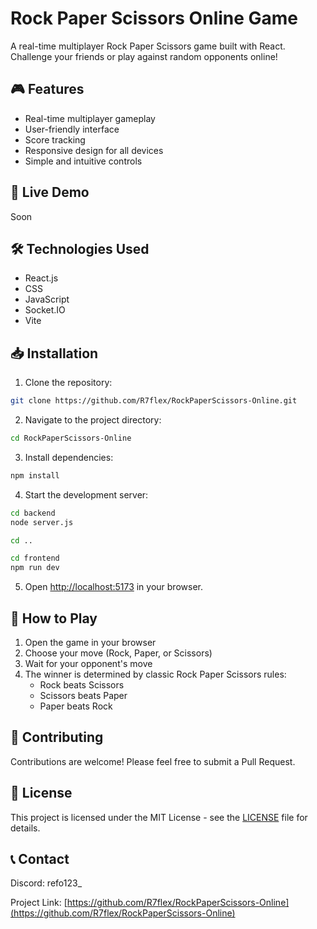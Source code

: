 # Rock Paper Scissors Online Game

A real-time multiplayer Rock Paper Scissors game built with React. Challenge your friends or play against random opponents online!

## 🎮 Features

- Real-time multiplayer gameplay
- User-friendly interface
- Score tracking
- Responsive design for all devices
- Simple and intuitive controls

## 🚀 Live Demo

Soon

## 🛠️ Technologies Used

- React.js
- CSS
- JavaScript
- Socket.IO
- Vite

## 📥 Installation

1. Clone the repository:
```bash
git clone https://github.com/R7flex/RockPaperScissors-Online.git
```

2. Navigate to the project directory:
```bash
cd RockPaperScissors-Online
```

3. Install dependencies:
```bash
npm install
```

4. Start the development server:
```bash
cd backend
node server.js

cd ..

cd frontend
npm run dev
```

5. Open [http://localhost:5173](http://localhost:5173) in your browser.

## 🎯 How to Play

1. Open the game in your browser
2. Choose your move (Rock, Paper, or Scissors)
3. Wait for your opponent's move
4. The winner is determined by classic Rock Paper Scissors rules:
   - Rock beats Scissors
   - Scissors beats Paper
   - Paper beats Rock

## 🤝 Contributing

Contributions are welcome! Please feel free to submit a Pull Request.

## 📝 License

This project is licensed under the MIT License - see the [LICENSE](LICENSE) file for details.

## 📞 Contact

Discord: refo123_

Project Link: [https://github.com/R7flex/RockPaperScissors-Online](https://github.com/R7flex/RockPaperScissors-Online)
